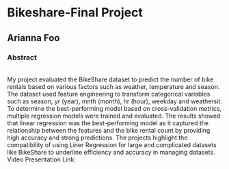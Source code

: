 # Bikeshare-Final Project
## Arianna Foo

### Abstract
<br>
My project evaluated the BikeShare dataset to predict the number of bike rentals based on various factors such as weather, temperature and season. The dataset used feature engineering to transform categorical variables such as season, yr (year), mnth (month), hr (hour), weekday and weathersit. To determine the best-performing model based on cross-validation metrics, multiple regression models were trained and evaluated. The results showed that linear regression was the best-performing model as it captured the relationship between the features and the bike rental count by providing high accuracy and strong predictions. The projects highlight the compatibility of using Liner Regression for large and complicated datasets like BikeShare to underline efficiency and accuracy in managing datasets.
<be>
Video Presentation Link:
